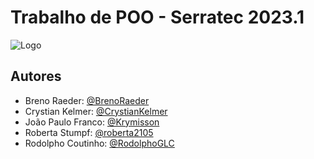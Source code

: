 
# Trabalho de POO - Serratec 2023.1




![Logo](https://cdn.discordapp.com/attachments/1090076539602866176/1090353059290419340/326727009_876691460048247_1561125399909609359_n-removebg-preview-removebg-preview.png)


## Autores

-  Breno Raeder: [@BrenoRaeder](https://www.github.com/BrenoRaeder)
-  Crystian Kelmer: [@CrystianKelmer](https://github.com/CrystianKelmer)
-  João Paulo Franco: [@Krymisson](https://github.com/Krymisson)
-  Roberta Stumpf: [@roberta2105](https://github.com/roberta2105)
-  Rodolpho Coutinho: [@RodolphoGLC](https://github.com/RodolphoGLC)



